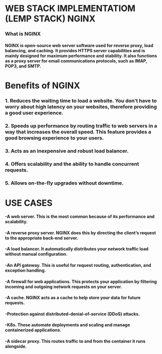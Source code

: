 
# WEB STACK IMPLEMENTATIOM (LEMP STACK) NGINX

### What is NGINX

#### NGINX is open-source web server software used for reverse proxy, load balancing, and caching. It provides HTTPS server capabilities and is mainly designed for maximum performance and stability. It also functions as a proxy server for email communications protocols, such as IMAP, POP3, and SMTP. 

# Benefits of NGINX

### 1. Reduces the waiting time to load a website. You don’t have to worry about high latency on your websites, therefore providing a good user experience. 

### 2. Speeds up performance by routing traffic to web servers in a way that increases the overall speed. This feature provides a good browsing experience to your users.

### 3. Acts as an inexpensive and robust load balancer.

### 4. Offers scalability and the ability to handle concurrent requests. 

### 5. Allows on-the-fly upgrades without downtime.

#  USE CASES

####  -A web server. This is the most common because of its performance and scalability.

####  -A reverse proxy server. NGINX does this by directing the client’s request to the appropriate back-end server. 

####  -A load balancer. It automatically distributes your network traffic load without manual configuration.

####  -An API gateway. This is useful for request routing, authentication, and exception handling.

####  -A firewall for web applications. This protects your application by filtering incoming and outgoing network requests on your server.

####  -A cache. NGINX acts as a cache to help store your data for future requests.

####  -Protection against distributed-denial-of-service (DDoS) attacks.

####  -K8s. These automate deployments and scaling and manage containerized applications.

####  -A sidecar proxy. This routes traffic to and from the container it runs alongside.





